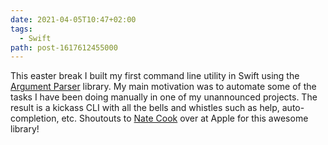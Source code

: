 ```yaml
---
date: 2021-04-05T10:47+02:00
tags:
  - Swift
path: post-1617612455000
---
```


This easter break I built my first command line utility in Swift using the [Argument Parser](https://github.com/apple/swift-argument-parser) library. My main motivation was to automate some of the tasks I have been doing manually in one of my unannounced projects. The result is a kickass CLI with all the bells and whistles such as help, auto-completion, etc. Shoutouts to [Nate Cook](https://twitter.com/nnnnnnnn) over at Apple for this awesome library!
